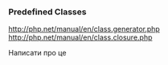 ### Predefined Classes

http://php.net/manual/en/class.generator.php
http://php.net/manual/en/class.closure.php

Написати про це 